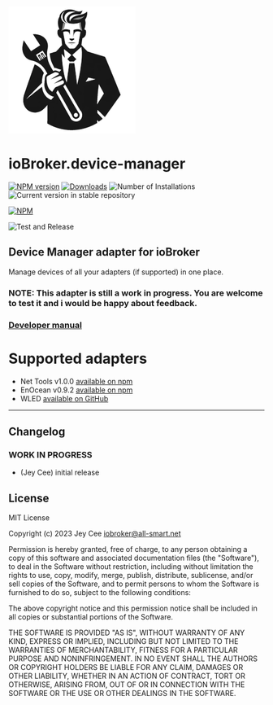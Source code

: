 ![Logo](admin/device-manager.png)
# ioBroker.device-manager

[![NPM version](https://img.shields.io/npm/v/iobroker.device-manager.svg)](https://www.npmjs.com/package/iobroker.device-manager)
[![Downloads](https://img.shields.io/npm/dm/iobroker.device-manager.svg)](https://www.npmjs.com/package/iobroker.device-manager)
![Number of Installations](https://iobroker.live/badges/device-manager-installed.svg)
![Current version in stable repository](https://iobroker.live/badges/device-manager-stable.svg)

[![NPM](https://nodei.co/npm/iobroker.device-manager.png?downloads=true)](https://nodei.co/npm/iobroker.device-manager/)

![Test and Release](https://github.com/Jey-Cee/ioBroker.device-manager/workflows/Test%20and%20Release/badge.svg)

## Device Manager adapter for ioBroker

Manage devices of all your adapters (if supported) in one place.

### NOTE: This adapter is still a work in progress. You are welcome to test it and i would be happy about feedback.

### [Developer manual](https://github.com/Jey-Cee/dm-utils/blob/main/README.md)

# Supported adapters
- Net Tools v1.0.0 [available on npm](https://www.npmjs.com/package/iobroker.net-tools/v/1.0.0)
- EnOcean v0.9.2 [available on npm]()
- WLED [available on GitHub](https://github.com/DrozmotiX/ioBroker.wled)

---
## Changelog
<!--
	Placeholder for the next version (at the beginning of the line):
	### **WORK IN PROGRESS**
-->

### **WORK IN PROGRESS**
* (Jey Cee) initial release

## License
MIT License

Copyright (c) 2023 Jey Cee <iobroker@all-smart.net>

Permission is hereby granted, free of charge, to any person obtaining a copy
of this software and associated documentation files (the "Software"), to deal
in the Software without restriction, including without limitation the rights
to use, copy, modify, merge, publish, distribute, sublicense, and/or sell
copies of the Software, and to permit persons to whom the Software is
furnished to do so, subject to the following conditions:

The above copyright notice and this permission notice shall be included in all
copies or substantial portions of the Software.

THE SOFTWARE IS PROVIDED "AS IS", WITHOUT WARRANTY OF ANY KIND, EXPRESS OR
IMPLIED, INCLUDING BUT NOT LIMITED TO THE WARRANTIES OF MERCHANTABILITY,
FITNESS FOR A PARTICULAR PURPOSE AND NONINFRINGEMENT. IN NO EVENT SHALL THE
AUTHORS OR COPYRIGHT HOLDERS BE LIABLE FOR ANY CLAIM, DAMAGES OR OTHER
LIABILITY, WHETHER IN AN ACTION OF CONTRACT, TORT OR OTHERWISE, ARISING FROM,
OUT OF OR IN CONNECTION WITH THE SOFTWARE OR THE USE OR OTHER DEALINGS IN THE
SOFTWARE.
